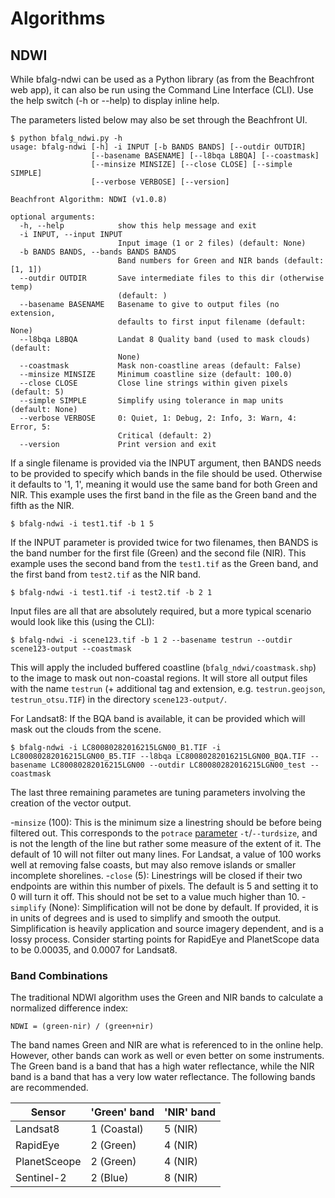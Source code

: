# Algorithms

## NDWI

While bfalg-ndwi can be used as a Python library (as from the Beachfront web app),
it can also be run using the Command Line Interface (CLI). Use the help switch
(-h or --help) to display inline help.

The parameters listed below may also be set through the Beachfront UI.

```
$ python bfalg_ndwi.py -h
usage: bfalg-ndwi [-h] -i INPUT [-b BANDS BANDS] [--outdir OUTDIR]
                  [--basename BASENAME] [--l8bqa L8BQA] [--coastmask]
                  [--minsize MINSIZE] [--close CLOSE] [--simple SIMPLE]
                  [--verbose VERBOSE] [--version]

Beachfront Algorithm: NDWI (v1.0.8)

optional arguments:
  -h, --help            show this help message and exit
  -i INPUT, --input INPUT
                        Input image (1 or 2 files) (default: None)
  -b BANDS BANDS, --bands BANDS BANDS
                        Band numbers for Green and NIR bands (default: [1, 1])
  --outdir OUTDIR       Save intermediate files to this dir (otherwise temp)
                        (default: )
  --basename BASENAME   Basename to give to output files (no extension,
                        defaults to first input filename (default: None)
  --l8bqa L8BQA         Landat 8 Quality band (used to mask clouds) (default:
                        None)
  --coastmask           Mask non-coastline areas (default: False)
  --minsize MINSIZE     Minimum coastline size (default: 100.0)
  --close CLOSE         Close line strings within given pixels (default: 5)
  --simple SIMPLE       Simplify using tolerance in map units (default: None)
  --verbose VERBOSE     0: Quiet, 1: Debug, 2: Info, 3: Warn, 4: Error, 5:
                        Critical (default: 2)
  --version             Print version and exit
```

If a single filename is provided via the INPUT argument, then BANDS needs to be
provided to specify which bands in the file should be used. Otherwise it defaults
to '1, 1', meaning it would use the same band for both Green and NIR. This example
uses the first band in the file as the Green band and the fifth as the NIR.

    $ bfalg-ndwi -i test1.tif -b 1 5

If the INPUT parameter is provided twice for two filenames, then BANDS is the band
number for the first file (Green) and the second file (NIR). This example uses
the second band from the `test1.tif` as the Green band, and the first band from
`test2.tif` as the NIR band.

    $ bfalg-ndwi -i test1.tif -i test2.tif -b 2 1

Input files are all that are absolutely required, but a more typical scenario
would look like this (using the CLI):

    $ bfalg-ndwi -i scene123.tif -b 1 2 --basename testrun --outdir scene123-output --coastmask

This will apply the included buffered coastline (`bfalg_ndwi/coastmask.shp`) to
the image to mask out non-coastal regions. It will store all output files with
the name `testrun` (+ additional tag and extension, e.g. `testrun.geojson`,
`testrun_otsu.TIF`) in the directory `scene123-output/`.

For Landsat8: If the BQA band is available, it can be provided which will mask
out the clouds from the scene.

    $ bfalg-ndwi -i LC80080282016215LGN00_B1.TIF -i LC80080282016215LGN00_B5.TIF --l8bqa LC80080282016215LGN00_BQA.TIF --basename LC80080282016215LGN00 --outdir LC80080282016215LGN00_test --coastmask

The last three remaining parametes are tuning parameters involving the creation
of the vector output.

-`minsize` (100): This is the minimum size a linestring should be before being
  filtered out. This corresponds to the `potrace` [parameter](http://potrace.sourceforge.net/#usage)
  `-t`/`--turdsize`, and is not the length of the line but rather some measure
  of the extent of it. The default of 10 will not filter out many lines. For
  Landsat, a value of 100 works well at removing false coasts, but may also
  remove islands or smaller incomplete shorelines.
-`close` (5): Linestrings will be closed if their two endpoints are within this
  number of pixels. The default is 5 and setting it to 0 will turn it off. This
  should not be set to a value much higher than 10.
-`simplify` (None): Simplification will not be done by default. If provided, it
  is in units of degrees and is used to simplify and smooth the output.
  Simplification is heavily application and source imagery dependent, and is a
  lossy process. Consider starting points for RapidEye and PlanetScope data to be
  0.00035, and  0.0007 for Landsat8.

### Band Combinations
The traditional NDWI algorithm uses the Green and NIR bands to calculate a
normalized difference index:

```
NDWI = (green-nir) / (green+nir)
```

The band names Green and NIR are what is referenced to in the online help.
However, other bands can work as well or even better on some instruments. The
Green band is a band that has a high water reflectance, while the NIR band is a
band that has a very low water reflectance. The following bands are recommended.

| Sensor        | 'Green' band  | 'NIR' band  |
|---------------|---------------|-------------|
| Landsat8      | 1 (Coastal)   | 5 (NIR)     |
| RapidEye      | 2 (Green)     | 4 (NIR)     |
| PlanetSceope  | 2 (Green)     | 4 (NIR)     |
| Sentinel-2    | 2 (Blue)      | 8 (NIR)     |
